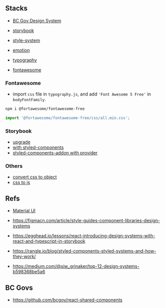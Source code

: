 ## Stacks

- [BC Gov Design System](https://developer.gov.bc.ca/Design-System/About-the-Design-System)

- [storybook](https://www.learnstorybook.com/)

- [style-system](https://styled-system.com/)

- [emotion](https://github.com/emotion-js/emotion)

- [typography](https://github.com/KyleAMathews/typography.js)

- [fontawesome](https://fontawesome.com/)

### Fontawesome

- import `css` file in `typography.js`, and add `'Font Awesome 5 Free'` in `bodyFontFamily`.

```bash
npm i @fortawesome/fontawesome-free
```

```js
import '@fortawesome/fontawesome-free/css/all.min.css';
```

### Storybook

- [upgrade](https://medium.com/storybookjs/storybook-6-migration-guide-200346241bb5)
- [with styled-components](https://github.com/echoulen/storybook-addon-styled-component-theme)
- [styled-components-addon with provider](https://medium.com/encode/setting-up-storybook-with-material-ui-and-styled-components-5bdacb6db866)

### Others

- [convert css to object](https://staxmanade.com/CssToReact/)
- [css to js](https://transform.tools/css-to-js)

## Refs

- [Material UI](https://material-ui.com/)

- https://figmacn.com/article/style-guides-component-libraries-design-systems

- https://egghead.io/lessons/react-introducing-design-systems-with-react-and-typescript-in-storybook

- https://rangle.io/blog/styled-components-styled-systems-and-how-they-work/

- https://medium.com/@siw_grinaker/top-12-design-systems-b598368be5a6

## BC Govs

- https://github.com/bcgov/react-shared-components
